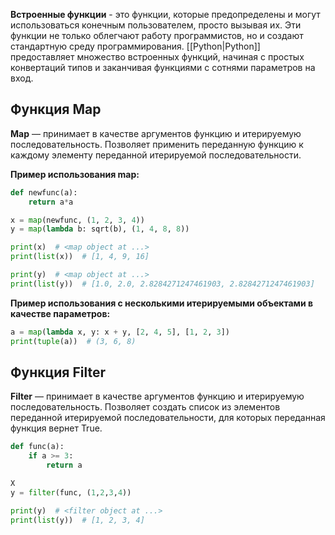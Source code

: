 **Встроенные функции** - это функции, которые предопределены и могут использоваться конечным пользователем, просто вызывая их. Эти функции не только облегчают работу программистов, но и создают стандартную среду программирования. [[Python|Python]] предоставляет множество встроенных функций, начиная с простых конвертаций типов и заканчивая функциями с сотнями параметров на вход.

## Функция Map

**Map** — принимает в качестве аргументов функцию и итерируемую последовательность. Позволяет применить переданную функцию к каждому элементу переданной итерируемой последовательности.

**Пример использования map:**

```Python
def newfunc(a):
	return a*a

x = map(newfunc, (1, 2, 3, 4))
y = map(lambda b: sqrt(b), (1, 4, 8, 8))

print(x)  # <map object at ...>
print(list(x))  # [1, 4, 9, 16]

print(y)  # <map object at ...>
print(list(y))  # [1.0, 2.0, 2.8284271247461903, 2.8284271247461903]
```

**Пример использования с несколькими итерируемыми объектами в качестве параметров:**

```Python
a = map(lambda x, y: x + y, [2, 4, 5], [1, 2, 3])
print(tuple(a))  # (3, 6, 8)
```
## Функция Filter

**Filter** — принимает в качестве аргументов функцию и итерируемую последовательность. Позволяет создать список из элементов переданной итерируемой последовательности, для которых переданная функция вернет True.

```Python
def func(a):
	if a >= 3:
		return a

X
y = filter(func, (1,2,3,4))

print(y)  # <filter object at ...> 
print(list(y))  # [1, 2, 3, 4]
```

